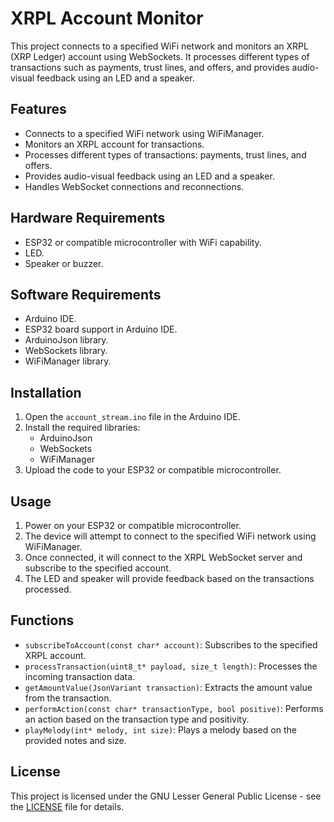 # XRPL Account Monitor

This project connects to a specified WiFi network and monitors an XRPL (XRP Ledger) account using WebSockets. It processes different types of transactions such as payments, trust lines, and offers, and provides audio-visual feedback using an LED and a speaker.

## Features

- Connects to a specified WiFi network using WiFiManager.
- Monitors an XRPL account for transactions.
- Processes different types of transactions: payments, trust lines, and offers.
- Provides audio-visual feedback using an LED and a speaker.
- Handles WebSocket connections and reconnections.

## Hardware Requirements

- ESP32 or compatible microcontroller with WiFi capability.
- LED.
- Speaker or buzzer.

## Software Requirements

- Arduino IDE.
- ESP32 board support in Arduino IDE.
- ArduinoJson library.
- WebSockets library.
- WiFiManager library.

## Installation

1. Open the `account_stream.ino` file in the Arduino IDE.
2. Install the required libraries:
   - ArduinoJson
   - WebSockets
   - WiFiManager
3. Upload the code to your ESP32 or compatible microcontroller.

## Usage

1. Power on your ESP32 or compatible microcontroller.
2. The device will attempt to connect to the specified WiFi network using WiFiManager.
3. Once connected, it will connect to the XRPL WebSocket server and subscribe to the specified account.
4. The LED and speaker will provide feedback based on the transactions processed.

## Functions

- `subscribeToAccount(const char* account)`: Subscribes to the specified XRPL account.
- `processTransaction(uint8_t* payload, size_t length)`: Processes the incoming transaction data.
- `getAmountValue(JsonVariant transaction)`: Extracts the amount value from the transaction.
- `performAction(const char* transactionType, bool positive)`: Performs an action based on the transaction type and positivity.
- `playMelody(int* melody, int size)`: Plays a melody based on the provided notes and size.

## License

This project is licensed under the GNU Lesser General Public License - see the [LICENSE](LICENSE) file for details.
